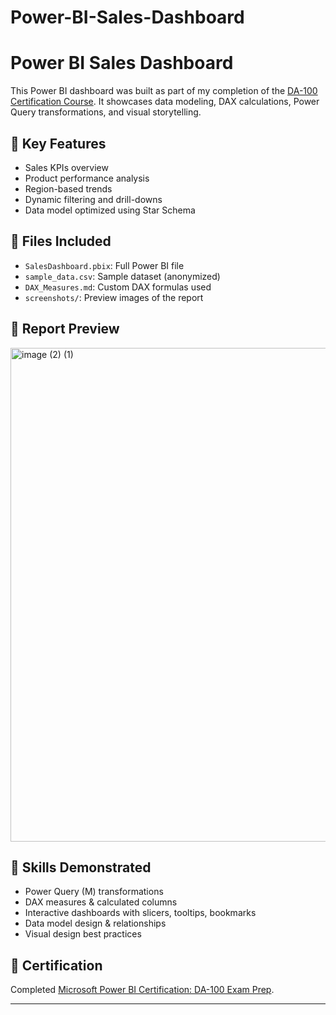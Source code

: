 # Power-BI-Sales-Dashboard
# Power BI Sales Dashboard

This Power BI dashboard was built as part of my completion of the [DA-100 Certification Course](https://cupe1734.udemy.com/course/microsoft-power-bi-certification-da-100-exam-prep/). It showcases data modeling, DAX calculations, Power Query transformations, and visual storytelling.

## 🚀 Key Features

- Sales KPIs overview
- Product performance analysis
- Region-based trends
- Dynamic filtering and drill-downs
- Data model optimized using Star Schema

## 📂 Files Included

- `SalesDashboard.pbix`: Full Power BI file
- `sample_data.csv`: Sample dataset (anonymized)
- `DAX_Measures.md`: Custom DAX formulas used
- `screenshots/`: Preview images of the report

## 📸 Report Preview


<img width="1585" height="790" alt="image (2) (1)" src="https://github.com/user-attachments/assets/664a87a0-d5a8-4ddc-823e-a94c7b6758cd" />

## 🧠 Skills Demonstrated

- Power Query (M) transformations  
- DAX measures & calculated columns  
- Interactive dashboards with slicers, tooltips, bookmarks  
- Data model design & relationships  
- Visual design best practices

## 📜 Certification

Completed [Microsoft Power BI Certification: DA-100 Exam Prep](https://cupe1734.udemy.com/course/microsoft-power-bi-certification-da-100-exam-prep/).

---


